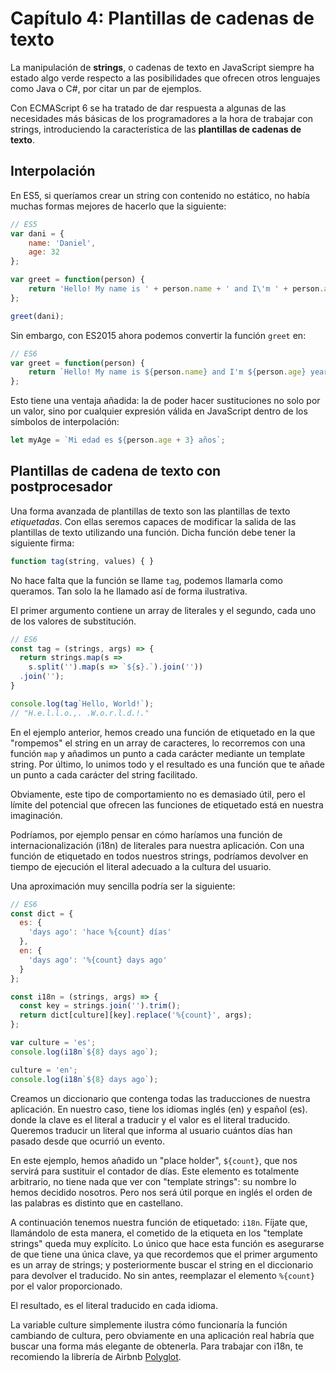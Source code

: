 # Capítulo 4: Plantillas de cadenas de texto

La manipulación de **strings**, o cadenas de texto en JavaScript siempre ha estado algo verde respecto a las posibilidades que ofrecen otros lenguajes como Java o C#, por citar un par de ejemplos. 

Con ECMAScript 6 se ha tratado de dar respuesta a algunas de las necesidades más básicas de los programadores a la hora de trabajar con strings, introduciendo la característica de las **plantillas de cadenas de texto**. 




## Interpolación

En ES5, si queríamos crear un string con contenido no estático, no había muchas formas mejores de hacerlo que la siguiente:

```javascript
// ES5
var dani = {
    name: 'Daniel',
    age: 32
};

var greet = function(person) {
    return 'Hello! My name is ' + person.name + ' and I\'m ' + person.age + ' years old';
};

greet(dani);
```

Sin embargo, con ES2015 ahora podemos convertir la función `greet` en:

```javascript
// ES6
var greet = function(person) {
    return `Hello! My name is ${person.name} and I'm ${person.age} years old`;
};
```

Esto tiene una ventaja añadida: la de poder hacer sustituciones no solo por un valor, sino por cualquier expresión válida en JavaScript dentro de los símbolos de interpolación:

```javascript
let myAge = `Mi edad es ${person.age + 3} años`;
```

## Plantillas de cadena de texto con postprocesador
Una forma avanzada de plantillas de texto son las plantillas de texto *etiquetadas*. Con ellas seremos capaces de modificar la salida de las plantillas de texto utilizando una función. Dicha función debe tener la siguiente firma:

```javascript
function tag(string, values) { }
```

No hace falta que la función se llame `tag`, podemos llamarla como queramos. Tan solo la he llamado así de forma ilustrativa.

El primer argumento contiene un array de literales y el segundo, cada uno de los valores de substitución. 

```javascript
// ES6
const tag = (strings, args) => {
  return strings.map(s => 
    s.split('').map(s => `${s}.`).join(''))
  .join('');
}

console.log(tag`Hello, World!`);
// "H.e.l.l.o.,. .W.o.r.l.d.!."
```

En el ejemplo anterior, hemos creado una función de etiquetado en la que "rompemos" el string en un array de caracteres, lo recorremos con una función `map` y añadimos un punto a cada carácter mediante un template string. Por último, lo unimos todo y el resultado es una función que te añade un punto a cada carácter del string facilitado.

Obviamente, este tipo de comportamiento no es demasiado útil, pero el límite del potencial que ofrecen las funciones de etiquetado está en nuestra imaginación.

Podríamos, por ejemplo pensar en cómo haríamos una función de internacionalización (i18n) de literales para nuestra aplicación. Con una función de etiquetado en todos nuestros strings, podríamos devolver en tiempo de ejecución el literal adecuado a la cultura del usuario.

Una aproximación muy sencilla podría ser la siguiente:

```javascript
// ES6
const dict = {
  es: {
    'days ago': 'hace %{count} días'
  },
  en: {
    'days ago': '%{count} days ago'
  }
};

const i18n = (strings, args) => {
  const key = strings.join('').trim();
  return dict[culture][key].replace('%{count}', args);
};

var culture = 'es';
console.log(i18n`${8} days ago`);

culture = 'en';
console.log(i18n`${8} days ago`);
```
    
Creamos un diccionario que contenga todas las traducciones de nuestra aplicación. En nuestro caso, tiene los idiomas inglés (en) y español (es). donde la clave es el literal a traducir y el valor es el literal traducido. Queremos traducir un literal que informa al usuario cuántos días han pasado desde que ocurrió un evento.

En este ejemplo, hemos añadido un "place holder", `${count}`, que nos servirá para sustituir el contador de días. Este elemento es totalmente arbitrario, no tiene nada que ver con "template strings": su nombre lo hemos decidido nosotros. Pero nos será útil porque en inglés el orden de las palabras es distinto que en castellano.

A continuación tenemos nuestra función de etiquetado: `i18n`. Fíjate que, llamándolo de esta manera, el cometido de la etiqueta en los "template strings" queda muy explícito. Lo único que hace esta función es asegurarse de que tiene una única clave, ya que recordemos que el primer argumento es un array de strings; y posteriormente buscar el string en el diccionario para devolver el traducido. No sin antes, reemplazar el elemento `%{count}` por el valor proporcionado.

El resultado, es el literal traducido en cada idioma. 

La variable culture simplemente ilustra cómo funcionaría la función cambiando de cultura, pero obviamente en una aplicación real habría que buscar una forma más elegante de obtenerla. Para trabajar con i18n, te recomiendo la librería de Airbnb [Polyglot](http://airbnb.io/polyglot.js/).
